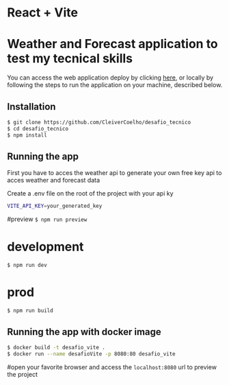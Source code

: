 # React + Vite
# Weather and Forecast application to test my tecnical skills
You can access the web application deploy by clicking [here](https://650b846e4f8ffb6d3fa24ce6--wforecastapp.netlify.app/), or locally by following the steps to run the application on your machine, described below.


## Installation

```bash
$ git clone https://github.com/CleiverCoelho/desafio_tecnico
$ cd desafio_tecnico
$ npm install
```

## Running the app

First you have to acces the weather api to generate your own free key api to acces weather and forecast data

Create a .env file on the root of the project with your api ky
```bash
VITE_API_KEY=your_generated_key
```
#preview
`$ npm run preview`

# development
`$ npm run dev`

# prod
`$ npm run build`

## Running the app with docker image

```bash
$ docker build -t desafio_vite .
$ docker run --name desafioVite -p 8080:80 desafio_vite
```

#open your favorite browser and access the `localhost:8080` url to preview the project

